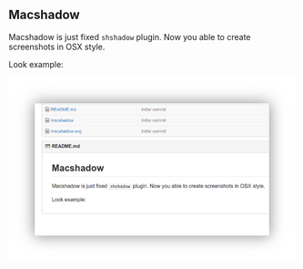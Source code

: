 Macshadow
---------

Macshadow is just fixed `shshadow` plugin. Now you able to create screenshots in OSX style.

Look example:

![image](https://github.com/OrelSokolov/shutter-macshadow/blob/master/preview.png)
